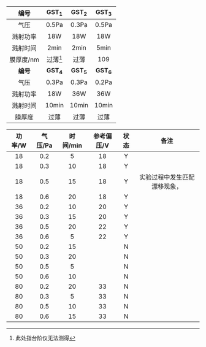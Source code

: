 编号|GST<sub>1</sub>|GST<sub>2</sub>|GST<sub>3</sub>
:---:|:---:|:---:|:---:
气压|0.5Pa|0.3Pa|0.5Pa
溅射功率|18W|18W|18W
溅射时间|2min|2min|5min
膜厚度/nm|过薄[^footnote]|过薄|109
**编号**|**GST<sub>4</sub>**|**GST<sub>5</sub>**|**GST<sub>6</sub>**
气压|0.3Pa|0.3Pa|0.2Pa
溅射功率|18W|36W|36W
溅射时间|10min|10min|10min
膜厚度|过薄|过薄|过薄

[^footnote]: 此处指台阶仪无法测得

功率/W|气压/Pa|时间/min|参考偏压/V|状态|备注
:---:|:---:|:---:|:---:|:---:|:---:
18|0.2|5|18|Y
18|0.3|10|18|Y
18|0.5|15|18|Y|实验过程中发生匹配漂移现象，
18|0.6|20|18|Y
36|0.2|10|20|Y
36|0.3|15|20|Y
36|0.5|20|22|Y
36|0.6|5|22|Y
50|0.2|15||N
50|0.3|20||N
50|0.5|5||N
50|0.6|10||N
80|0.2|20|33|N
80|0.3|5|33|N
80|0.5|10|33|N
80|0.6|15|33|N